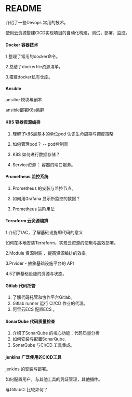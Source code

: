 # README

介绍了一些Devops 常用的技术。

使用云资源搭建CICD实现项目的自动化构建，测试，部署，监控。

#### Docker  容器技术

1.整理了常用的docker命令。

2.总结了dockerfile资源清单。

3.搭建docker私有仓库。

#### Ansible

ansilbe 模块与剧本

ansible部署K8s集群

#### K8S   容器资源编排

1. 理解了k8S最基本的单位pod   认识生命周期与调度策略

2. 如何管理pod？  -- pod控制器

3. K8S 如何进行数据存储？
4. Service资源： 容器的端口服务。

#### Prometheus  监控系统

1. Prometheus 的安装与监控节点。

2. 如何用Grafana 显示所监控的数据？

3. Prometheus  进阶用法


#### Terraform   云资源编排

1.介绍了IAC，了解基础设施即代码的意义

如何在本地安装Terraform，实现云资源的使用与高效部署。

2.Module  资源封装 ，提高资源编排的效率。

3.Prvider   - 抽象基础设施平台的 API 

4.5了解基础设施的资源与状态。

#### Gitlab   代码托管

1. 了解代码托管和协作平台Gitlab。
2. Gitlab runner   运行 CI/CD 作业的代理。
3. 阿里云ECS 配置ECS 。

#### SonarQube   代码质量检查

1. 介绍了SonarQube 的核心功能：代码质量分析
2. 如何安装与配置SonarQube.
3. SonarQube 与CI/CD 工具集成。

#### jenkins   广泛使用的CICD工具

jenkins 的安装与部署。

如何配置用户，与其他工具的凭证管理，其他插件。

与GitlabCI 比较如何？

